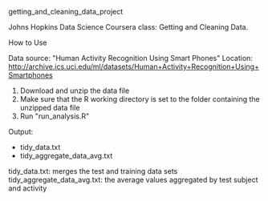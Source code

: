 getting_and_cleaning_data_project

Johns Hopkins Data Science Coursera class: Getting and Cleaning Data.

How to Use

Data source: "Human Activity Recognition Using Smart Phones"
Location: http://archive.ics.uci.edu/ml/datasets/Human+Activity+Recognition+Using+Smartphones 

1. Download and unzip the data file  
2. Make sure that the R working directory is set to the folder containing the unzipped data file
3. Run "run_analysis.R" 

Output:

* tidy_data.txt
* tidy_aggregate_data_avg.txt

tidy_data.txt: merges the test and training data sets
tidy_aggregate_data_avg.txt: the average values aggregated by test subject and activity